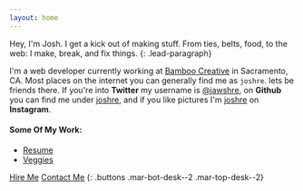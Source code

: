 ```yaml
---
layout: home
---
```


Hey, I'm Josh. I get a kick out of making stuff. From ties, belts, food, to the web: I make, break, and fix things.
{: .lead-paragraph}


I'm a web developer currently working at [Bamboo Creative](http://bamboocreative.com) in Sacramento, CA. Most places on the internet you can generally find me as `joshre`. lets be friends there. If you're into **Twitter** my username is [@jawshre](http://twitter.com/jawshre), on **Github** you can find me under [joshre](http://github.com/joshre), and if you like pictures I'm [joshre](http://instagram.com/joshre) on **Instagram**.

#### Some Of My Work:

- [Resume](/resume)
- [Veggies](http://veggies.casa)


[Hire Me](https://josh259.typeform.com/to/UpUHR6) [Contact Me](mailto:joshre@me.com)
{: .buttons .mar-bot-desk--2 .mar-top-desk--2}